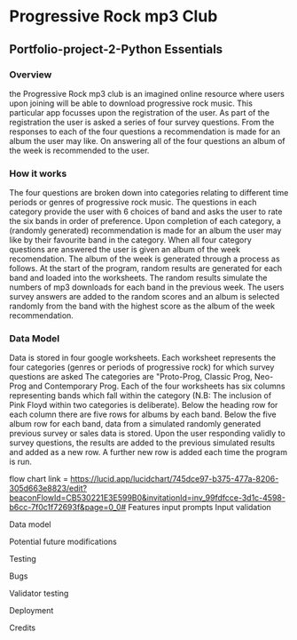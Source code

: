 # Progressive Rock mp3 Club
## Portfolio-project-2-Python Essentials

### Overview
the Progressive Rock mp3 club is an imagined online resource where users upon joining will be able to download progressive rock music. This particular app focusses upon the registration of the user. As part of the registration the user is asked a series of four survey questions. From the responses to each of the four questions a recommendation is made for an album the user may like. On answering all of the four questions an album of the week is recommended to the user.

### How it works
The four questions are broken down into categories relating to different time periods or genres of progressive rock music. The questions in each category provide the user with 6 choices of band and asks the user to rate the six bands in order of preference. Upon completion of each category, a (randomly generated) recommendation is made for an album the user may like by their favourite band in the category. When all four category questions are answered the user is given an album of the week recomendation. The album of the week is generated through a process as follows. At the start of the program, random results are generated for each band and loaded into the worksheets. The random results simulate the numbers of mp3 downloads for each band in the previous week. The users survey answers are added to the random scores and an album is selected randomly from the band with the highest score as the album of the week recommendation.

### Data Model
Data is stored in four google worksheets. Each worksheet represents the four categories (genres or periods of progressive rock) for which survey questions are asked The categories are "Proto-Prog, Classic Prog, Neo-Prog and Contemporary Prog.
Each of the four worksheets has six columns representing bands which fall within the category (N.B: The inclusion of Pink Floyd within two categories is deliberate). Below the heading row for each column there are five rows for albums by each band. Below the five album row for each band, data from a simulated randomly generated previous survey or sales data is stored. Upon the user responding validly to survey questions, the results are added to the previous simulated results and added as a new row. A further new row is added each time the program is run.

flow chart link = https://lucid.app/lucidchart/745dce97-b375-477a-8206-305d663e8823/edit?beaconFlowId=CB530221E3E599B0&invitationId=inv_99fdfcce-3d1c-4598-b6cc-7f0c1f72693f&page=0_0#
Features
input prompts
Input validation

Data model

Potential future modifications

Testing

Bugs

Validator testing

Deployment

Credits




